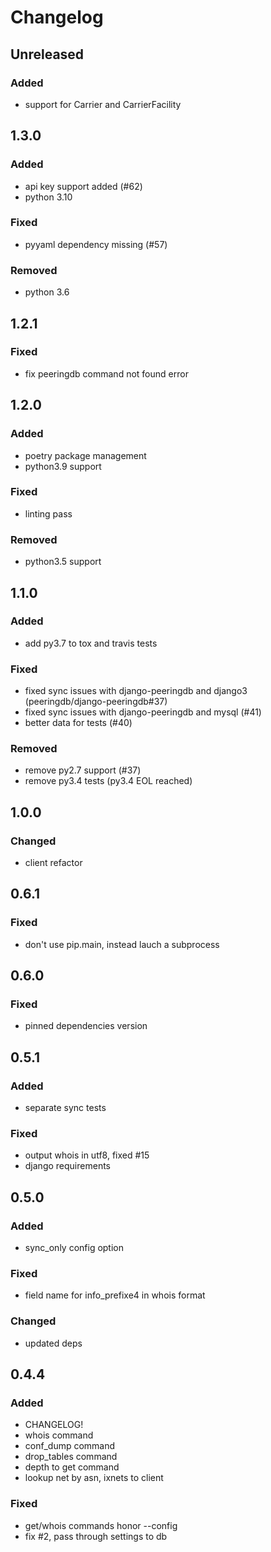 # Changelog


## Unreleased
### Added
- support for Carrier and CarrierFacility


## 1.3.0
### Added
- api key support added (#62)
- python 3.10
### Fixed
- pyyaml dependency missing (#57)
### Removed
- python 3.6


## 1.2.1
### Fixed
- fix peeringdb command not found error


## 1.2.0
### Added
- poetry package management
- python3.9 support
### Fixed
- linting pass
### Removed
- python3.5 support


## 1.1.0
### Added
- add py3.7 to tox and travis tests
### Fixed
- fixed sync issues with django-peeringdb and django3 (peeringdb/django-peeringdb#37)
- fixed sync issues with django-peeringdb and mysql (#41)
- better data for tests (#40)
### Removed
- remove py2.7 support (#37)
- remove py3.4 tests (py3.4 EOL reached)


## 1.0.0
### Changed
- client refactor


## 0.6.1
### Fixed
- don't use pip.main, instead lauch a subprocess


## 0.6.0
### Fixed
- pinned dependencies version


## 0.5.1
### Added
- separate sync tests
### Fixed
- output whois in utf8, fixed #15
- django requirements


## 0.5.0
### Added
- sync_only config option
### Fixed
- field name for info_prefixe4 in whois format
### Changed
- updated deps


## 0.4.4
### Added
- CHANGELOG!
- whois command
- conf_dump command
- drop_tables command
- depth to get command
- lookup net by asn, ixnets to client
### Fixed
- get/whois commands honor --config
- fix #2, pass through settings to db